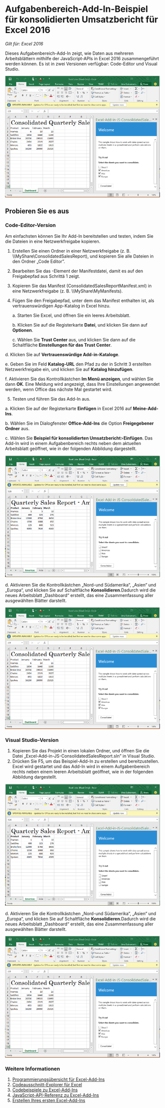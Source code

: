 # Aufgabenbereich-Add-In-Beispiel für konsolidierten Umsatzbericht für Excel 2016

_Gilt für: Excel 2016_

Dieses Aufgabenbereich-Add-In zeigt, wie Daten aus mehreren Arbeitsblättern mithilfe der JavaScript-APIs in Excel 2016 zusammengeführt werden können. Es ist in zwei Versionen verfügbar: Code-Editor und Visual Studio.

![Beispiel für konsolidierten Umsatzbericht](../images/ConsolidatedSalesReport_report.PNG)

## Probieren Sie es aus
### Code-Editor-Version

Am einfachsten können Sie Ihr Add-In bereitstellen und testen, indem Sie die Dateien in eine Netzwerkfreigabe kopieren.

1.  Erstellen Sie einen Ordner in einer Netzwerkfreigabe (z. B. \\\MyShare\ConsolidatedSalesReport), und kopieren Sie alle Dateien in den Ordner „Code Editor”. 
2.  Bearbeiten Sie das <SourceLocation>-Element der Manifestdatei, damit es auf den Freigabepfad aus Schrittä 1 zeigt. 
3.  Kopieren Sie das Manifest (ConsolidatedSalesReportManifest.xml) in eine Netzwerkfreigabe (z. B. \\\MyShare\MyManifests).
4.  Fügen Sie den Freigabepfad, unter dem das Manifest enthalten ist, als vertrauenswürdigen App-Katalog in Excel hinzu.

    a. Starten Sie Excel, und öffnen Sie ein leeres Arbeitsblatt.  
    
    b. Klicken Sie auf die Registerkarte **Datei**, und klicken Sie dann auf **Optionen**.
    
    c. Wählen Sie **Trust Center** aus, und klicken Sie dann auf die Schaltfläche **Einstellungen für das Trust Center**.
    
  d. Klicken Sie auf **Vertrauenswürdige Add-in-Kataloge**.
    
  e. Geben Sie im Feld **Katalog-URL** den Pfad zu der in Schritt 3 erstellten Netzwerkfreigabe ein, und klicken Sie auf **Katalog hinzufügen**.
    
   f. Aktivieren Sie das Kontrollkästchen **Im Menü anzeigen**, und wählen Sie dann **OK**. Eine Meldung wird angezeigt, dass Ihre Einstellungen angewendet werden, wenn Office das nächste Mal gestartet wird. 
        
5.  Testen und führen Sie das Add-In aus. 

  a. Klicken Sie auf der Registerkarte **Einfügen** in Excel 2016 auf **Meine-Add-Ins**. 
    
  b. Wählen Sie im Dialogfenster **Office-Add-Ins** die Option **Freigegebener Ordner** aus.
    
  c. Wählen Sie **Beispiel für konsolidierten Umsatzbericht**>**Einfügen**. Das Add-In wird in einem Aufgabenbereich rechts neben dem aktuellen Arbeitsblatt geöffnet, wie in der folgenden Abbildung dargestellt. 
        
   ![Beispiel für konsolidierten Umsatzbericht](../images/ConsolidatedSalesReport_taskpane.PNG)

  d. Aktivieren Sie die Kontrollkästchen „Nord-und Südamerika“, „Asien“ und „Europa“, und klicken Sie auf Schaltfläche **Konsolidieren**.Dadurch wird die neues Arbeitsblatt „Dashboard“ erstellt, das eine Zusammenfassung aller ausgewählten Blätter darstellt. 
        
  ![Beispiel für konsolidierten Umsatzbericht](../images/ConsolidatedSalesReport_report.PNG)

### Visual Studio-Version
1.  Kopieren Sie das Projekt in einen lokalen Ordner, und öffnen Sie die Datei „Excel-Add-in-JS-ConsolidatedSalesReport.sln” in Visual Studio.
2.  Drücken Sie F5, um das Beispiel-Add-In zu erstellen und bereitzustellen. Excel wird gestartet und das Add-In wird in einem Aufgabenbereich rechts neben einem leeren Arbeitsblatt geöffnet, wie in der folgenden Abbildung dargestellt. 
        
   ![Beispiel für konsolidierten Umsatzbericht](../images/ConsolidatedSalesReport_taskpane.PNG)

  d. Aktivieren Sie die Kontrollkästchen „Nord-und Südamerika“, „Asien“ und „Europa“, und klicken Sie auf Schaltfläche **Konsolidieren**.Dadurch wird die neues Arbeitsblatt „Dashboard“ erstellt, das eine Zusammenfassung aller ausgewählten Blätter darstellt. 
        
  ![Beispiel für konsolidierten Umsatzbericht](../images/ConsolidatedSalesReport_report.PNG)


### Weitere Informationen

1.  [Programmierungsübersicht für Excel-Add-Ins](https://github.com/OfficeDev/office-js-docs/blob/master/excel/excel-add-ins-programming-overview.md)
2.  [Codeausschnitt-Explorer für Excel](http://officesnippetexplorer.azurewebsites.net/#/snippets/excel)
3.  [Codebeispiele zu Excel-Add-Ins](https://github.com/OfficeDev/office-js-docs/blob/master/excel/excel-add-ins-code-samples.md) 
4.  [JavaScript-API-Referenz zu Excel-Add-Ins](https://github.com/OfficeDev/office-js-docs/blob/master/excel/excel-add-ins-javascript-reference.md)
5.  [Erstellen Ihres ersten Excel-Add-Ins](https://github.com/OfficeDev/office-js-docs/blob/master/excel/build-your-first-excel-add-in.md)

